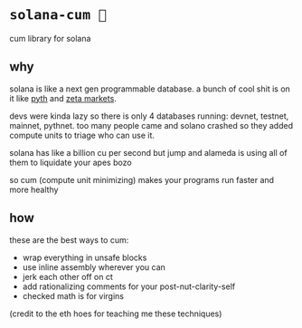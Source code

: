 # `solana-cum 🍍`

cum library for solana

## why

solana is like a next gen programmable database.
a bunch of cool shit is on it like [pyth] and [zeta markets].

devs were kinda lazy so there is only 4 databases running: devnet, testnet, mainnet, pythnet.
too many people came and solano crashed so they added compute units to triage who can use it.

solana has like a billion cu per second but jump and alameda is using all of them to liquidate your apes bozo

so cum (compute unit minimizing) makes your programs run faster and more healthy

  [pyth]: https://pyth.network/
  [zeta markets]: https://zeta.markets/

## how

these are the best ways to cum:
- wrap everything in unsafe blocks
- use inline assembly wherever you can
- jerk each other off on ct
- add rationalizing comments for your post-nut-clarity-self
- checked math is for virgins

(credit to the eth hoes for teaching me these techniques)
